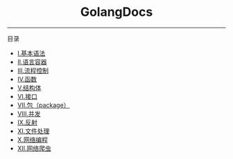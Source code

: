 <center><h1>GolangDocs</h1></center>

---

目录

- [Ⅰ.基本语法](zh-hans/1-基本语法/TOC)
- [Ⅱ.语言容器](zh-hans/2-语言容器/TOC)
- [Ⅲ.流程控制](zh-hans/3-流程控制/TOC)
- [Ⅳ.函数](zh-hans/4-函数/TOC)
- [Ⅴ.结构体](zh-hans/5-结构体/TOC)
- [Ⅵ.接口](zh-hans/6-接口/TOC)
- [Ⅶ.包（package）](zh-hans/7-包/TOC)
- [Ⅷ.并发](zh-hans/8-并发/TOC)
- [Ⅸ.反射](zh-hans/9-反射/TOC)
- [Ⅺ.文件处理](zh-hans/11-文件处理/TOC)
- [Ⅹ.网络编程](zh-hans/10-网络编程/TOC)
- [Ⅻ.网络爬虫](zh-hans/12-网络爬虫/TOC)

<!--
# 运行
docsify serve ./docs
-->
